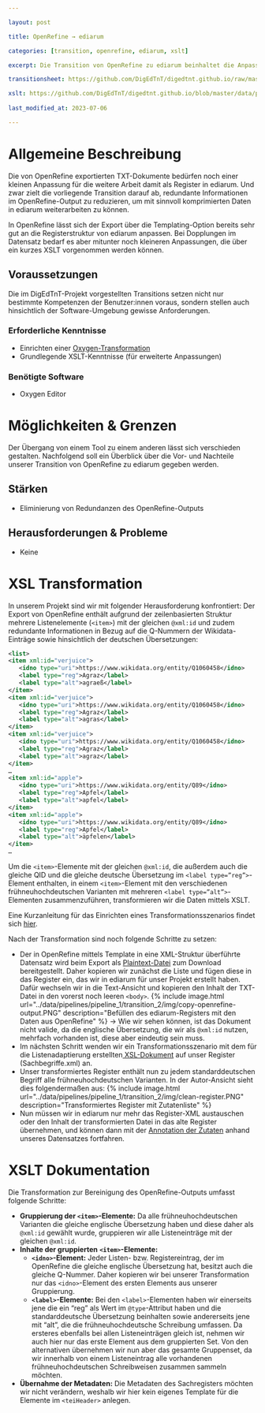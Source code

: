 ```yaml
---

layout: post

title: OpenRefine → ediarum

categories: [transition, openrefine, ediarum, xslt]

excerpt: Die Transition von OpenRefine zu ediarum beinhaltet die Anpassung des Exports von OpenRefine an die XML-Registerstruktur für ediarum.

transitionsheet: https://github.com/DigEdTnT/digedtnt.github.io/raw/master/_posts/2023-05-31-transition-openrefine-ediarum-td.pdf

xslt: https://github.com/DigEdTnT/digedtnt.github.io/blob/master/data/pipelines/pipeline_1/transition_2/data/openrefine-output_to_ediarum.xsl
    
last_modified_at: 2023-07-06

---
```



# Allgemeine Beschreibung

Die von OpenRefine exportierten TXT-Dokumente bedürfen noch einer kleinen Anpassung für die weitere Arbeit damit als Register in ediarum. Und zwar zielt die vorliegende Transition darauf ab, redundante Informationen im OpenRefine-Output zu reduzieren, um mit sinnvoll komprimierten Daten in ediarum weiterarbeiten zu können.

<div class="essence">
In OpenRefine lässt sich der Export über die Templating-Option bereits sehr gut an die Registerstruktur von ediarum anpassen. Bei Dopplungen im Datensatz bedarf es aber mitunter noch kleineren Anpassungen, die über ein kurzes XSLT vorgenommen werden können.
</div>


## Voraussetzungen
Die im DigEdTnT-Projekt vorgestellten Transitions setzen nicht nur bestimmte Kompetenzen der Benutzer:innen voraus, sondern stellen auch hinsichtlich der Software-Umgebung gewisse Anforderungen.

### Erforderliche Kenntnisse

* Einrichten einer [Oxygen-Transformation](https://digedtnt.github.io/xsl-transformation)
* Grundlegende XSLT-Kenntnisse (für erweiterte Anpassungen)

### Benötigte Software

* Oxygen Editor


# Möglichkeiten & Grenzen

Der Übergang von einem Tool zu einem anderen lässt sich verschieden gestalten. Nachfolgend soll ein Überblick über die Vor- und Nachteile unserer Transition von OpenRefine zu ediarum gegeben werden. 

## Stärken

* Eliminierung von Redundanzen des OpenRefine-Outputs

## Herausforderungen & Probleme

* Keine


# XSL Transformation

In unserem Projekt sind wir mit folgender Herausforderung konfrontiert: Der Export von OpenRefine enthält aufgrund der zeilenbasierten Struktur mehrere Listenelemente (`<item>`) mit der gleichen `@xml:id` und zudem redundante Informationen in Bezug auf die Q-Nummern der Wikidata-Einträge sowie hinsichtlich der deutschen Übersetzungen: 

```xml
<list>
<item xml:id="verjuice">
   <idno type="uri">https://www.wikidata.org/entity/Q1060458</idno>
   <label type="reg">Agraz</label>
   <label type="alt">agraeß</label>
</item>
<item xml:id="verjuice">
   <idno type="uri">https://www.wikidata.org/entity/Q1060458</idno>
   <label type="reg">Agraz</label>
   <label type="alt">agras</label>
</item>
<item xml:id="verjuice">
   <idno type="uri">https://www.wikidata.org/entity/Q1060458</idno>
   <label type="reg">Agraz</label>
   <label type="alt">agraz</label>
</item>
…
<item xml:id="apple">
   <idno type="uri">https://www.wikidata.org/entity/Q89</idno>
   <label type="reg">Apfel</label>
   <label type="alt">apfel</label>
</item>
<item xml:id="apple">
   <idno type="uri">https://www.wikidata.org/entity/Q89</idno>
   <label type="reg">Apfel</label>
   <label type="alt">äpfelen</label>
</item>
…
```
Um die `<item>`-Elemente mit der gleichen `@xml:id`, die außerdem auch die gleiche QID und die gleiche deutsche Übersetzung im `<label type=”reg”>`-Element enthalten, in einem `<item>`-Element mit den verschiedenen frühneuhochdeutschen Varianten mit mehreren  `<label type=”alt”>`-Elementen zusammenzuführen, transformieren wir die Daten mittels XSLT. 

Eine Kurzanleitung für das Einrichten eines Transformationsszenarios findet sich [hier](https://digedtnt.github.io/xsl-transformation). 

Nach der Transformation sind noch folgende Schritte zu setzen:

* Der in OpenRefine mittels Template in eine XML-Struktur überführte Datensatz wird beim Export als [Plaintext-Datei](https://github.com/DigEdTnT/digedtnt.github.io/blob/master/data/pipelines/pipeline_1/transition_2/data/output_openrefine.txt) zum Download bereitgestellt. Daher kopieren wir zunächst die Liste und fügen diese in das Register ein, das wir in ediarum für unser Projekt erstellt haben. Dafür wechseln wir in die Text-Ansicht und kopieren den Inhalt der TXT-Datei in den vorerst noch leeren `<body>`. 
   {% include image.html url="../data/pipelines/pipeline_1/transition_2/img/copy-openrefine-output.PNG" description="Befüllen des ediarum-Registers mit den Daten aus OpenRefine" %} 
→ Wie wir sehen können, ist das Dokument nicht valide, da die englische Übersetzung, die wir als `@xml:id` nutzen, mehrfach vorhanden ist, diese aber eindeutig sein muss. 
* Im nächsten Schritt wenden wir ein Transformationsszenario mit dem für die Listenadaptierung erstellten[ XSL-Dokument](https://github.com/DigEdTnT/digedtnt.github.io/blob/master/data/pipelines/pipeline_1/transition_2/data/openrefine-output_to_ediarum.xsl)  auf unser Register (Sachbegriffe.xml) an. 
* Unser transformiertes Register enthält nun zu jedem standarddeutschen Begriff alle frühneuhochdeutschen Varianten. In der Autor-Ansicht sieht dies folgendermaßen aus: 
   {% include image.html url="../data/pipelines/pipeline_1/transition_2/img/clean-register.PNG" description="Transformiertes Register mit Zutatenliste" %}
* Nun müssen wir in ediarum nur mehr das Register-XML austauschen oder den Inhalt der transformierten Datei in das alte Register übernehmen, und können dann mit der [Annotation der Zutaten](https://digedtnt.github.io/ediarum/#d-annotation-mit-registereintr%C3%A4gen) anhand unseres Datensatzes fortfahren. 





# XSLT Dokumentation

Die Transformation zur Bereinigung des OpenRefine-Outputs umfasst folgende Schritte: 



* **Gruppierung der `<item>`-Elemente:**  Da alle frühneuhochdeutschen Varianten die gleiche englische Übersetzung haben und diese daher als `@xml:id` gewählt wurde, gruppieren wir alle Listeneinträge mit der gleichen `@xml:id`. 
* **Inhalte der gruppierten** **`<item>`-Elemente:**  
    * **`<idno>`-Element:** Jeder Listen- bzw. Registereintrag, der im OpenRefine die gleiche englische Übersetzung hat, besitzt auch die gleiche Q-Nummer. Daher kopieren wir bei unserer Transformation nur das `<idno>`-Element des ersten Elements aus unserer Gruppierung. 
    * **`<label>`-Elemente:** Bei den `<label>`-Elementen haben wir einerseits jene die ein “reg” als Wert im `@type`-Attribut haben und die standarddeutsche Übersetzung beinhalten sowie andererseits jene mit “alt”, die die frühneuhochdeutsche Schreibung umfassen. Da ersteres ebenfalls bei allen Listeneinträgen gleich ist, nehmen wir auch hier nur das erste Element aus dem gruppierten Set. Von den alternativen übernehmen wir nun aber das gesamte Gruppenset, da wir innerhalb von einem Listeneintrag alle vorhandenen frühneuhochdeutschen Schreibweisen zusammen sammeln möchten. 
* **Übernahme der Metadaten:** Die Metadaten des Sachregisters möchten wir nicht verändern, weshalb wir hier kein eigenes Template für die Elemente im `<teiHeader>` anlegen.